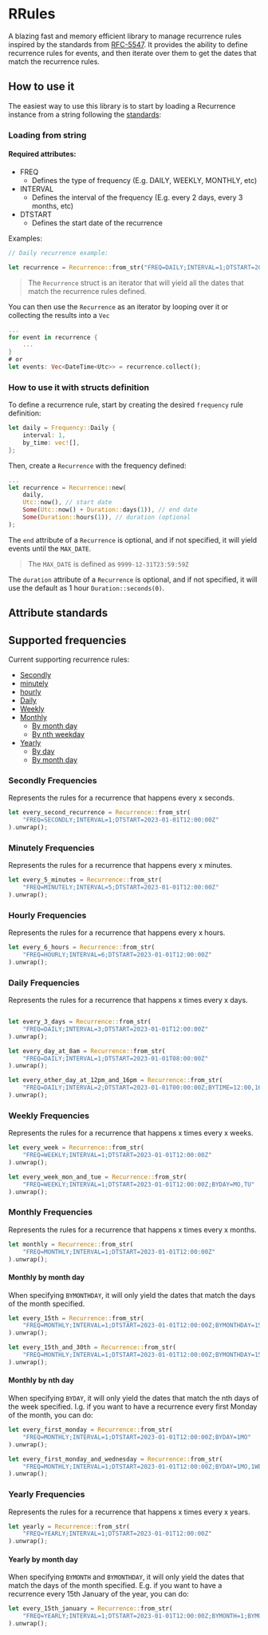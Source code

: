# RRules

A blazing fast and memory efficient library to manage recurrence rules inspired by the standards from [RFC-5547](https://icalendar.org/iCalendar-RFC-5545/3-3-10-recurrence-rule.html).
It provides the ability to define recurrence rules for events, and then iterate over them to get the dates that match the recurrence rules.

## How to use it

The easiest way to use this library is to start by loading a Recurrence instance from a string following the [standards]():

### Loading from string

#### Required attributes:

- FREQ
  - Defines the type of frequency (E.g. DAILY, WEEKLY, MONTHLY, etc)
- INTERVAL
    - Defines the interval of the frequency (E.g. every 2 days, every 3 months, etc)
- DTSTART
    - Defines the start date of the recurrence

Examples:

```rust
// Daily recurrence example:

let recurrence = Recurrence::from_str("FREQ=DAILY;INTERVAL=1;DTSTART=2023-01-01T12:00:00Z"").unwrap();

```

> The `Recurrence` struct is an iterator that will yield all the dates that match the recurrence rules defined.

You can then use the `Recurrence` as an iterator by looping over it or collecting the results into a `Vec`

```rust
...
for event in recurrence {
    ...
}
# or
let events: Vec<DateTime<Utc>> = recurrence.collect();
```

### How to use it with structs definition

To define a recurrence rule, start by creating the desired `frequency` rule definition:

```rust
let daily = Frequency::Daily {
    interval: 1,
    by_time: vec![],
};
```

Then, create a `Recurrence` with the frequency defined:

```rust
...
let recurrence = Recurrence::new(
    daily,
    Utc::now(), // start date
    Some(Utc::now() + Duration::days(1)), // end date
    Some(Duration::hours(1)), // duration (optional
);
```

The `end` attribute of a `Recurrence` is optional, and if not specified, it will yield events until the `MAX_DATE`.
> The `MAX_DATE` is defined as `9999-12-31T23:59:59Z`

The `duration` attribute of a `Recurrence` is optional, and if not specified, it will use the default as 1 hour `Duration::seconds(0)`.

## Attribute standards

## Supported frequencies
Current supporting recurrence rules:

- [Secondly](#secondly)
- [minutely](#minutely)
- [hourly](#hourly)
- [Daily](#daily)
- [Weekly](#weekly)
- [Monthly](#monthly)
    - [By month day](#monthly-by-month-day)
    - [By nth weekday](#monthly-by-day)
- [Yearly](#yearly)
    - [By day](#yearly-by-day)
    - [By month day](#yearly-by-month-day)


<span id="secondly"></span>
### Secondly Frequencies
Represents the rules for a recurrence that happens every x seconds.

```rust
let every_second_recurrence = Recurrence::from_str(
    "FREQ=SECONDLY;INTERVAL=1;DTSTART=2023-01-01T12:00:00Z"
).unwrap();
```

<span id="minutely"></span>
### Minutely Frequencies
Represents the rules for a recurrence that happens every x minutes.

```rust
let every_5_minutes = Recurrence::from_str(
    "FREQ=MINUTELY;INTERVAL=5;DTSTART=2023-01-01T12:00:00Z"
).unwrap();
```

<span id="hourly"></span>
### Hourly Frequencies
Represents the rules for a recurrence that happens every x hours.

```rust
let every_6_hours = Recurrence::from_str(
    "FREQ=HOURLY;INTERVAL=6;DTSTART=2023-01-01T12:00:00Z"
).unwrap();
```

<span id="daily"></span>
### Daily Frequencies
Represents the rules for a recurrence that happens x times every x days.

```rust

let every_3_days = Recurrence::from_str(
    "FREQ=DAILY;INTERVAL=3;DTSTART=2023-01-01T12:00:00Z"
).unwrap();

let every_day_at_8am = Recurrence::from_str(
    "FREQ=DAILY;INTERVAL=1;DTSTART=2023-01-01T08:00:00Z"
).unwrap();

let every_other_day_at_12pm_and_16pm = Recurrence::from_str(
    "FREQ=DAILY;INTERVAL=2;DTSTART=2023-01-01T00:00:00Z;BYTIME=12:00,16:00"
).unwrap();
```

<span id="weekly"></span>
### Weekly Frequencies
Represents the rules for a recurrence that happens x times every x weeks.

```rust
let every_week = Recurrence::from_str(
    "FREQ=WEEKLY;INTERVAL=1;DTSTART=2023-01-01T12:00:00Z"
).unwrap();

let every_week_mon_and_tue = Recurrence::from_str(
    "FREQ=WEEKLY;INTERVAL=1;DTSTART=2023-01-01T12:00:00Z;BYDAY=MO,TU"
).unwrap();
```
<span id="monthly"></span>
### Monthly Frequencies
Represents the rules for a recurrence that happens x times every x months.

```rust
let monthly = Recurrence::from_str(
    "FREQ=MONTHLY;INTERVAL=1;DTSTART=2023-01-01T12:00:00Z"
).unwrap();
```

<span id="monthly-by-month-day"></span>
#### Monthly by month day

When specifying `BYMONTHDAY`, it will only yield the dates that match the days of the month specified.

```rust
let every_15th = Recurrence::from_str(
    "FREQ=MONTHLY;INTERVAL=1;DTSTART=2023-01-01T12:00:00Z;BYMONTHDAY=15"
).unwrap();

let every_15th_and_30th = Recurrence::from_str(
    "FREQ=MONTHLY;INTERVAL=1;DTSTART=2023-01-01T12:00:00Z;BYMONTHDAY=15,30"
).unwrap();
```

<span id="monthly-by-day"></span>
#### Monthly by nth day

When specifying `BYDAY`, it will only yield the dates that match the nth days of the week specified.
I.g. if you want to have a recurrence every first Monday of the month, you can do:

```rust
let every_first_monday = Recurrence::from_str(
    "FREQ=MONTHLY;INTERVAL=1;DTSTART=2023-01-01T12:00:00Z;BYDAY=1MO"
).unwrap();

let every_first_monday_and_wednesday = Recurrence::from_str(
    "FREQ=MONTHLY;INTERVAL=1;DTSTART=2023-01-01T12:00:00Z;BYDAY=1MO,1WE"
).unwrap();
```

<span id="yearly"></span>
### Yearly Frequencies
Represents the rules for a recurrence that happens x times every x years.

```rust
let yearly = Recurrence::from_str(
    "FREQ=YEARLY;INTERVAL=1;DTSTART=2023-01-01T12:00:00Z"
).unwrap();
```

<span id="yearly-by-month-day"></span>
#### Yearly by month day
    
When specifying `BYMONTH` and `BYMONTHDAY`, it will only yield the dates that match the days of the month specified.
E.g. if you want to have a recurrence every 15th January of the year, you can do:
    
```rust
let every_15th_january = Recurrence::from_str(
    "FREQ=YEARLY;INTERVAL=1;DTSTART=2023-01-01T12:00:00Z;BYMONTH=1;BYMONTHDAY=15"
).unwrap();
```